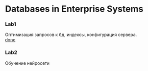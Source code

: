 # Databases in Enterprise Systems  

### Lab1
Оптимизация запросов к бд, индексы, конфигурация сервера.  
[done](https://github.com/IraMeis/db-in-enterprise-systems-2024/blob/main/lab1/lab1.md)

### Lab2  
Обучение нейросети